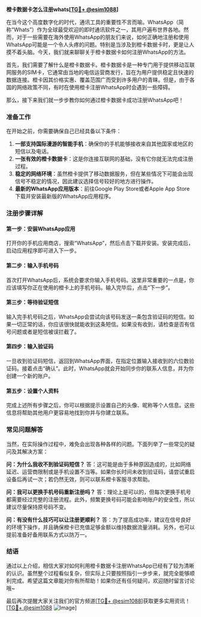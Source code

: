 **橙卡数据卡怎么注册whats[[TG💪+ @esim1088](https://t.me/s/esim1088)]**

在当今这个高度数字化的时代，通讯工具的重要性不言而喻。WhatsApp（简称“Whats”）作为全球最受欢迎的即时通讯软件之一，其用户遍布世界各地。然而，对于一些需要在海外使用WhatsApp的朋友们来说，如何正确地注册和使用WhatsApp可能是一个令人头疼的问题。特别是当涉及到橙卡数据卡时，更是让人摸不着头脑。今天，我们就来聊聊关于橙卡数据卡如何注册WhatsApp的方法。

首先，我们需要了解什么是橙卡数据卡。橙卡数据卡是一种专门用于提供移动互联网服务的SIM卡，它通常由当地的电信运营商发行，旨在为用户提供稳定且快速的数据连接。橙卡因其价格实惠、覆盖范围广而受到许多用户的青睐。但是，由于各国的网络政策不同，有时在使用橙卡注册WhatsApp时会遇到一些障碍。

那么，接下来我们就一步步教你如何通过橙卡数据卡成功注册WhatsApp吧！

### 准备工作

在开始之前，你需要确保自己已经具备以下条件：

1. **一部支持国际漫游的智能手机**：确保你的手机能够接收来自其他国家或地区的短信以及电话。
2. **一张有效的橙卡数据卡**：这是你连接互联网的基础，没有它你就无法完成注册过程。
3. **稳定的网络环境**：虽然橙卡提供了移动数据服务，但在某些情况下可能会出现信号不稳定的情况，因此建议选择信号较好的地方进行操作。
4. **最新的WhatsApp应用版本**：前往Google Play Store或者Apple App Store下载并安装最新版的WhatsApp应用程序。

### 注册步骤详解

#### 第一步：安装WhatsApp应用

打开你的手机应用商店，搜索“WhatsApp”，然后点击下载并安装。安装完成后，启动应用程序即可进入下一步。

#### 第二步：输入手机号码

首次打开WhatsApp后，系统会要求你输入手机号码。这里非常重要的一点是，你应该填写你正在使用的橙卡上的手机号码。输入完毕后，点击“下一步”。

#### 第三步：等待验证短信

输入完手机号码之后，WhatsApp会尝试向该号码发送一条包含验证码的短信。如果一切正常的话，你应该很快就能收到这条短信。如果没有收到，请检查是否有信号问题或者是短信被误拦截了。

#### 第四步：输入验证码

一旦收到验证码短信，返回到WhatsApp界面，在指定位置输入接收到的六位数验证码。接着点击“确认”。此时，WhatsApp就会开始同步你的联系人信息，并为你创建一个新的账户。

#### 第五步：设置个人资料

完成上述所有步骤之后，你可以根据提示设置自己的头像、昵称等个人信息。这些信息将帮助其他用户更容易地找到你并与你建立联系。

### 常见问题解答

当然，在实际操作过程中，难免会出现各种各样的问题。下面列举了一些常见的疑问及其解决方案：

**问：为什么我收不到验证码短信？**
答：这可能是由于多种原因造成的，比如网络延迟、运营商限制或是手机设置不当等。如果你长时间未收到验证码，请尝试重启设备后再试一次；若仍然无效，则可以联系橙卡客服寻求帮助。

**问：我可以更换手机号码重新注册吗？**
答：理论上是可以的，但每次更换手机号都需要经过完整的注册流程。此外，频繁更换号码可能会影响账户的安全性，所以建议尽量保持原号码不变。

**问：有没有什么技巧可以让注册更顺利？**
答：为了提高成功率，建议在信号良好的环境下操作，并且确保橙卡已充值足够金额以维持数据流量消耗。另外，也可以提前准备好备用联系方式以防万一。

### 结语

通过以上介绍，相信大家对如何利用橙卡数据卡注册WhatsApp已经有了较为清晰的认识。虽然整个过程看似复杂，但实际上只要按照指引一步步来，就完全能够顺利完成。希望这篇文章能对你有所帮助！如果你还有任何疑问，欢迎随时留言讨论哦~

最后再次提醒大家关注我们的官方频道[[TG💪+ @esim1088](https://t.me/s/esim1088)]获取更多实用资讯！[[TG💪+ @esim1088](https://t.me/s/esim1088) ![Image](https://i.postimg.cc/4NQfJmqS/Snipaste-2025-05-13-00-14-12.png)]
